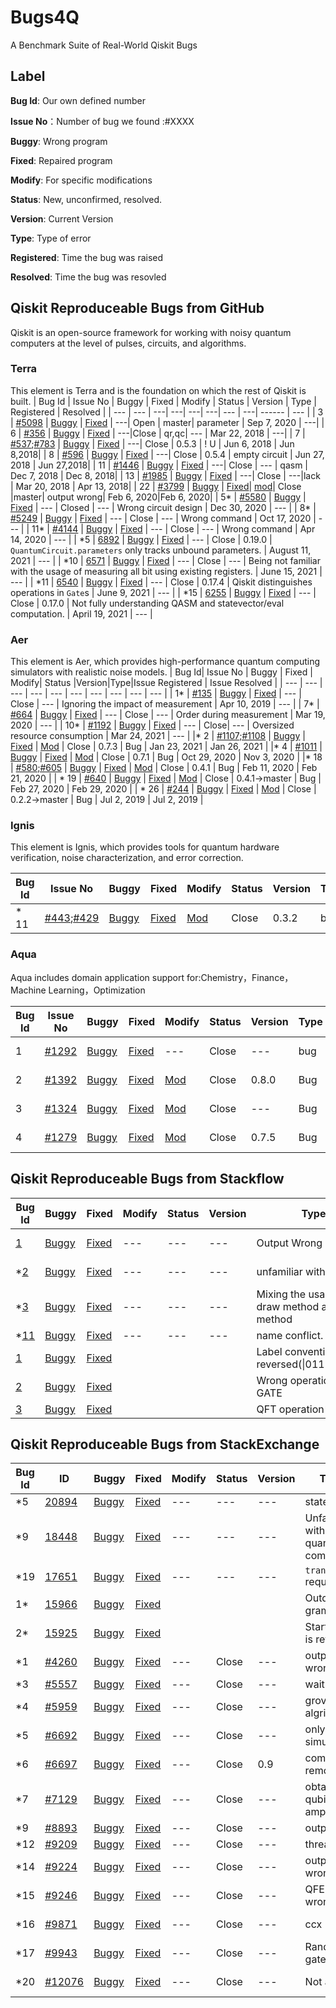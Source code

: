 # Bugs4Q
A Benchmark Suite of Real-World Qiskit Bugs
## Label
**Bug Id**: Our own defined number  

**Issue No**：Number of bug we found :#XXXX  

**Buggy**: Wrong program

**Fixed**: Repaired program

**Modify**: For specific modifications

**Status**: New, unconfirmed, resolved.   

**Version**: Current Version

**Type**: Type of error

**Registered**: Time the bug was raised  

**Resolved**: Time the bug was resovled 
 
## Qiskit Reproduceable Bugs from GitHub
Qiskit is an open-source framework for working with noisy quantum computers at the level of pulses, circuits, and algorithms.

### Terra
This element is Terra and is the foundation on which the rest of Qiskit is built.
| Bug Id | Issue No | Buggy | Fixed | Modify | Status | Version | Type | Registered | Resolved |
| --- | --- | ---| ---| ---| ---| --- | ---| ------ | --- |
| 3 | [#5098](https://github.com/Qiskit/qiskit-terra/issues/5098) | [Buggy](./Terra-0-4000/3/buggy.py) | [Fixed](./Terra-0-4000/3/Fixed.py) | ---| Open | master| parameter | Sep 7, 2020 | ---|
| 6 | [#356](https://github.com/Qiskit/qiskit-terra/issues/356) | [Buggy](./Terra-0-4000/6/buggy.py) | [Fixed](./Terra-0-4000/6/Fixed.py) | ---|Close | qr,qc| --- | Mar 22, 2018 | ---|
| 7 | [#537](https://github.com/Qiskit/qiskit-terra/issues/537);[#783](https://github.com/Qiskit/qiskit-terra/issues/783) | [Buggy](./Terra-0-4000/7/buggy.py) | [Fixed](./Terra-0-4000/7/Fix.py) | ---| Close | 0.5.3 | ! U | Jun 6, 2018 | Jun 8,2018|
| 8 | [#596](https://github.com/Qiskit/qiskit-terra/issues/596) | [Buggy](./Terra-0-4000/8/buggy.py) | [Fixed](./Terra-0-4000/8/fixed.py) | ---| Close | 0.5.4 | empty circuit | Jun 27, 2018 | Jun 27,2018|
| 11 | [#1446](https://github.com/Qiskit/qiskit-terra/issues/1446) | [Buggy](./Terra-0-4000/11/buggy.py) | [Fixed](./Terra-0-4000/11/fix.py) | ---| Close | --- | qasm | Dec 7, 2018 | Dec 8, 2018|
| 13 | [#1985](https://github.com/Qiskit/qiskit-terra/issues/1985) | [Buggy](./Terra-0-4000/13/buggy.py) | [Fixed](./Terra-0-4000/12/fix.py) | ---| Close | ---|lack   | Mar 20, 2018 | Apr 13, 2018|
| 22 | [#3799](https://github.com/Qiskit/qiskit-terra/issues/3799) | [Buggy](./Terra-0-4000/22/buggy.py) | [Fixed](./Terra-0-4000/22/fix.py)| [mod](./Terra-0-4000/22/mod.py)| Close |master| output wrong| Feb 6, 2020|Feb 6, 2020|
| 5* | [#5580](https://github.com/Qiskit/qiskit-terra/issues/5580) | [Buggy](./Terra-4001-6000/Bug_5/buggy.py) |  [Fixed](./Terra-4001-6000/Bug_5/fixed.py)  | --- | Closed | --- | Wrong circuit design | Dec 30, 2020 | --- |
| 8* | [#5249](https://github.com/Qiskit/qiskit-terra/issues/5249) | [Buggy](./Terra-4001-6000/Bug_8/buggy.py) |  [Fixed](./Terra-4001-6000/Bug_8/fixed.py)  | --- | Close | --- | Wrong command | Oct 17, 2020 | --- |
| 11* | [#4144](https://github.com/Qiskit/qiskit-terra/issues/4144) | [Buggy](./Terra-4001-6000/Bug_11/buggy.py) |  [Fixed](./Terra-4001-6000/Bug_11/fixed.py)  | --- | Close | --- | Wrong command | Apr 14, 2020 | --- |
| *5 | [6892](https://github.com/Qiskit/qiskit-terra/issues/6892) | [Buggy](./Terra-6000-7100/6892_Bug/bug_version.py) | [Fixed](./Terra-6000-7100/6892_fixed/fixed_version.py) | --- | Close | 0.19.0 | `QuantumCircuit.parameters` only tracks unbound parameters. | August 11, 2021 | --- |
| *10 | [6571](https://github.com/Qiskit/qiskit-terra/issues/6571) | [Buggy](./Terra-6000-7100/6571_Bug/bug_version.py) | [Fixed](./Terra-6000-7100/6571_fixed/fixed_version.py) | --- | Close | --- | Being not familiar with the usage of measuring all bit using existing registers. | June 15, 2021 | --- |
| *11 | [6540](https://github.com/Qiskit/qiskit-terra/issues/6540) | [Buggy](./Terra-6000-7100/6540_Bug/bug_version.py) | [Fixed](./Terra-6000-7100/6540_fixed/fixed_version.py) | --- | Close | 0.17.4 | Qiskit distinguishes operations in `Gate`s | June 9, 2021 | --- |
| *15 | [6255](https://github.com/Qiskit/qiskit-terra/issues/6255) | [Buggy](./Terra-6000-7100/6255_Bug/bug_version.py) | [Fixed](./Terra-6000-7100/6255_fixed/fixed_version.py) | --- | Close | 0.17.0 | Not fully understanding QASM and statevector/eval computation. | April 19, 2021     | --- |

### Aer
This element is Aer, which provides high-performance quantum computing simulators with realistic noise models.
| Bug Id| Issue No | Buggy | Fixed | Modify| Status |Version|Type|Issue Registered | Issue Resolved |
| --- | --- | --- | --- | --- | --- | --- | --- | --- | --- | 
| 1* | [#135](https://github.com/Qiskit/qiskit-aer/issues/135) | [Buggy](./Aer/bug_1/buggy.py) | [Fixed](./Aer/bug_1/fixed.py) | --- | Close | --- | Ignoring the impact of measurement | Apr 10, 2019 | --- |
| 7* | [#664](https://github.com/Qiskit/qiskit-aer/issues/664) | [Buggy](./Aer/bug_7/buggy.py) | [Fixed](./Aer/bug_7/fixed.py) | --- | Close | --- | Order during measurement | Mar 19, 2020 | --- |
| 10* | [#1192](https://github.com/Qiskit/qiskit-aer/issues/1192) | [Buggy](./Aer/bug_10/buggy.py) | [Fixed](./Aer/bug_10/fixed.py) | --- | Close| --- | Oversized resource consumption | Mar 24, 2021 | --- |
|* 2 | [#1107;#1108](https://github.com/Qiskit/qiskit-aer/issues/1107) | [Buggy](./Aer/Bug_2) | [Fixed](./Aer/Fix_2) | [Mod](https://github.com/Qiskit/qiskit-aer/pull/1108/files) | Close | 0.7.3 | Bug |  Jan 23, 2021 | Jan 26, 2021 |
|* 4 | [#1011](https://github.com/Qiskit/qiskit-aer/pull/1011) | [Buggy](./Aer/Bug_4) | [Fixed](./Aer/Fix_4) | [Mod](https://github.com/Qiskit/qiskit-aer/pull/1011/files) | Close | 0.7.1 | Bug | Oct 29, 2020 | Nov 3, 2020 |
|* 18 | [#580;#605](https://github.com/Qiskit/qiskit-aer/issues/580) | [Buggy](./Aer/Bug_18) | [Fixed](./Aer/Fix_18) | [Mod](https://github.com/Qiskit/qiskit-aer/pull/605/files) | Close | 0.4.1 | Bug |  Feb 11, 2020 | Feb 21, 2020 |
| * 19 | [#640](https://github.com/Qiskit/qiskit-aer/pull/640) | [Buggy](./Aer/Bug_19) | [Fixed](./Aer/Fix_19) | [Mod](https://github.com/Qiskit/qiskit-aer/pull/640/files) | Close | 0.4.1→master | Bug |  Feb 27, 2020 | Feb 29, 2020 |
| * 26 | [#244](https://github.com/Qiskit/qiskit-aer/issues/244) | [Buggy](./Aer/Bug_26) | [Fixed](./Aer/Fix_26) | [Mod](https://github.com/Qiskit/qiskit-aer/pull/259/files) | Close | 0.2.2→master | Bug |  Jul 2, 2019 | Jul 2, 2019 |

### Ignis
This element is Ignis, which provides tools for quantum hardware verification, noise characterization, and error correction.

| Bug Id | Issue No                                                     | Buggy                   | Fixed                     | Modify                                                       | Status      | Version            | Type            | Test                                                      | Issue Registered | Issue Resolved |
| ------ | ------------------------------------------------------------ | ----------------------- | ------------------------- | ------------------------------------------------------------ | ----------- | ------------------ | --------------- | --------------------------------------------------------- | ---------------- | -------------- |
|* 11     | [#443](https://github.com/Qiskit/qiskit-ignis/issues/443);[#429](https://github.com/Qiskit/qiskit-ignis/issues/429) | [Buggy](./Ignis/Bug_11) | [Fixed](./Ignis/Fixed_11) | [Mod](https://github.com/Qiskit/qiskit-ignis/pull/435/files) | Close   | 0.3.2              | bug             | [Test](https://github.com/Qiskit/qiskit-ignis/issues/429) | 25 Jun 2020      | 25 Jun 2020    |

### Aqua
 Aqua includes domain application support for:Chemistry，Finance，Machine Learning，Optimization

| Bug Id| Issue No | Buggy | Fixed | Modify| Status |Version|Type|Test|Issue Registered | Issue Resolved |
| --- | --- | --- | --- | --- | --- | --- | --- | --- | --- | --- |
| 1 | [#1292](https://github.com/Qiskit/qiskit-aqua/issues/1292) | [Buggy](./Terra-0-4000/1/buggy.py) | [Fixed](./Terra-0-4000/1/Fixed.py) | --- | Close| --- | bug|--- | Sep 30, 2020 | Oct 1, 2020|
| 2| [#1392](https://github.com/Qiskit/qiskit-aqua/issues/1392)|[Buggy](./Aqua/Bug_4/admm_optimizer.py) | [Fixed](./Aqua/Fix_4/admm_optimizer.py) | [Mod](https://github.com/Qiskit/qiskit-aqua/pull/1393/files)|Close|0.8.0|Bug|[Test](./Aqua/Test_4/test4.py)|  Oct 27, 2020| Oct 28, 2020|
|3|[#1324](https://github.com/Qiskit/qiskit-aqua/issues/1324)|[Buggy](./Aqua/Bug_7/vector_state_fn.py) | [Fixed](./Aqua/Fix_7/vector_state_fn.py) | [Mod](https://github.com/Qiskit/qiskit-aqua/commit/750d6c225320fdac07ba14f5dff71031f441e4b8)|Close|---|Bug|[Test](./Aqua/Test_7/Test7.py)| Oct 9 , 2020| Oct 14, 2020|
|4|[#1279](https://github.com/Qiskit/qiskit-aqua/issues/1279)|[Buggy](./Aqua/Bug_8%2C9/grover_optimizer.py) | [Fixed](./Aqua/Fix_8,9/grover_optimizer.py) | [Mod](https://github.com/Qiskit/qiskit-optimization/commit/21969d728e4f47d870916ca2bdb0d3bb152cb373)|Close|0.7.5|Bug|[Test](./Aqua/Test_8/Test8.py)|Sep 29 ,2020| Oct 10, 2020|

## Qiskit Reproduceable Bugs from Stackflow

| Bug Id | Buggy | Fixed | Modify| Status |Version|Type| Registered | Resolved |
| --- | --- | --- | --- | --- | --- | --- | --- | --- |
| [1](https://stackoverflow.com/questions/60918011/implement-quantum-teleportation-in-qiskit) |  [Buggy](./Stackflow-1-5/1/buggy.py) | [Fixed](/Stackflow-1-5/1/Fixed.py) | --- | --- | --- | Output Wrong | Mar 19, 2020| --- |
| *[2](https://stackoverflow.com/questions/69598995/qiskits-draw-only-shows-the-circuits-name-and-not-the-architecture) | [Buggy](./stackoverflow-1-5/Bug_2)  | [Fixed](./stackoverflow-1-5/Fixed_2)  | ---    | ---    | ---     | unfamiliar with API                                          | Oct 17, 2021 | ---      |
| *[3](https://stackoverflow.com/questions/69245836/getting-figure-x-when-drawing-quantum-circuit-with-qiskit-mpl-output-mo) | [Buggy](./stackoverflow-1-5/Bug_3)  | [Fixed](./stackoverflow-1-5/Fixed_3)  | ---    | ---    | ---     | Mixing the usage of draw method and print method             | ---          | ---      |
| *[11](https://stackoverflow.com/questions/64707625/visualizing-circuits-in-qiskit-with-matplotlib) | [Buggy](./stackoverflow-1-5/Bug_11) | [Fixed](./stackoverflow-1-5/Fixed_11) | ---    | ---    | ---     | name conflict.                                               | ---          | ---      |
| [1](https://stackoverflow.com/questions/63283443/my-qiskit-codes-output-differ-from-the-lecturer-ryan-o-donnell)| [Buggy](./stackoverflow-6-10/bug_1/buggy.py) | [Fixed](./stackoverflow-6-10/bug_1/fixed.py) | | | | Label convention is reversed(\|011>&\|110>)  | | |
| [2](https://stackoverflow.com/questions/62661255/2-entangle-qubit-gives-all-states-with-25)| [Buggy](./stackoverflow-6-10/bug_2/buggy.py) | [Fixed](./stackoverflow-6-10/bug_2/fixed.py) | | | | Wrong operation with GATE  |  | |
| [3](https://stackoverflow.com/questions/63342432/python-quantum-fourier-transform)| [Buggy](./stackoverflow-6-10/bug_3/buggy.py) | [Fixed](./stackoverflow-6-10/bug_3/fixed.py) | | | | QFT operation*  | | |

## Qiskit Reproduceable Bugs from StackExchange
| Bug Id                                                       | ID | Buggy | Fixed | Modify | Status | Version | Type                                                         | Registered   | Resolved |
| ------------------------------------------------------------ | -- | ----- | ----- | ------ | ------ | ------- | ------------------------------------------------------------ | ------------ | -------- |
| *5|[20894](https://quantumcomputing.stackexchange.com/questions/20894/saving-statevector-on-more-than-one-location-in-a-quantum-circuit-in-qiskit) | [Buggy](./StackExchange-page-1-25/Bug_5)  | [Fixed](./StackExchange-page-1-25/Fixed_5)  | ---    | ---    | ---                   | statevector                                  | ---        | ---      |
| *9|[18448](https://quantumcomputing.stackexchange.com/questions/18448/how-to-perform-a-plot-histogram-for-a-circuit) | [Buggy](./StackExchange-page-1-25/Bug_9)  | [Fixed](./StackExchange-page-1-25/Fixed_9)  | ---    | ---    | ---                   | Unfamiliar with quantum computing            | ---        | ---      |
| *19|[17651](https://quantumcomputing.stackexchange.com/questions/17651/setting-initial-state-in-qiskit-unitary-simulator) | [Buggy](./StackExchange-page-1-25/Bug_19) | [Fixed](./StackExchange-page-1-25/Fixed_19) | ---    | ---    | ---                   | `transpile` required                         | ---        | ---      |
| 1* | [15966](https://quantumcomputing.stackexchange.com/questions/15966/was-the-quantum-circuit-attribute-iden-renamed) | [Buggy](./StackExchange/bug_1/buggy.py) | [Fixed](./StackExchange/bug_1/fixed.py) | | | | Outdated grammar | | |
| 2* | [15925](https://quantumcomputing.stackexchange.com/questions/15925/q-sphere-representation-of-bell-states) | [Buggy](./StackExchange/bug_2/buggy.py) | [Fixed](./StackExchange/bug_2/fixed.py) | | | | Start state is reversed | | |
|*1 | [#4260](https://quantumcomputing.stackexchange.com/questions/4260/how-to-create-a-condition-on-only-one-classical-bit-when-we-have-a-total-of-2-cl) | [Buggy](./StackExchange/1/buggy.py) | [Fixed](./StackExchange/1/fix.py) | --- | Close| --- | output wrong | --- | ---|
| *3 | [#5557](https://quantumcomputing.stackexchange.com/questions/5557/wait-gate-throws-an-error-notimplementederror-no-decomposition-rules-defin) | [Buggy](./StackExchange/3/buggy.py) | [Fixed](StackExchange/3/fix.py) | --- | Close| --- | wait() | --- | ---|
| *4 | [#5959](https://quantumcomputing.stackexchange.com/questions/5959/grovers-algorithm-returns-skewed-probability-distribution) | [Buggy](./StackExchange/4/buggy.py) | [Fixed](StackExchange/4/fix.py) | --- | Close| --- | grover algrithm| --- | ---|
| *5 | [#6692](https://quantumcomputing.stackexchange.com/questions/6692/how-do-i-get-out-2-measurements-from-the-same-execution-on-qiskit) | [Buggy](./StackExchange/5/buggy.py) | [Fixed](StackExchange/5/fix.py) | --- | Close| --- | only for simulator| --- | ---|
| *6 | [#6697](https://quantumcomputing.stackexchange.com/questions/6697/creating-and-running-parallel-circuits-in-qiskit) | [Buggy](./StackExchange/6/buggy.py) | [Fixed](StackExchange/6/fix.py) | --- | Close| 0.9 | compiler() removerd | --- | ---|
| *7 | [#7129](https://quantumcomputing.stackexchange.com/questions/7129/how-to-obtain-qubits-amplitude-in-qiskit) | [Buggy](./StackExchange/7/buggy.py) | [Fixed](StackExchange/7/fix.py) | --- | Close| --- |obtain qubit's amplitude  | --- | ---|
| *9 | [#8893](https://quantumcomputing.stackexchange.com/questions/8893/why-is-the-order-reversed-on-measurement) | [Buggy](./StackExchange/9/buggy.py) | [Fixed](StackExchange/9/fix.py) | --- | Close| --- |output   | --- | ---|
| *12 | [#9209](https://quantumcomputing.stackexchange.com/questions/9209/how-to-use-parallel-executions-of-circuits) | [Buggy](./StackExchange/12/buggy.py) | [Fixed](StackExchange/12/fix.py) | --- | Close| --- |threads   | --- | ---|
| *14 | [#9224](https://quantumcomputing.stackexchange.com/questions/9224/how-to-plot-histogram-or-bloch-sphere-for-multiple-circuits) | [Buggy](./StackExchange/14/buggy.py) | [Fixed](StackExchange/14/fix.py) | --- | Close| --- |output wrong   | --- | ---|
| *15 | [#9246](https://quantumcomputing.stackexchange.com/questions/9246/quantum-phase-estimation-implementation) | [Buggy](./StackExchange/15/buggy.py) | [Fixed](StackExchange/15/fix.py) | --- | Close| --- |QFE output wrong  | --- | ---|
| *16 | [#9871](https://quantumcomputing.stackexchange.com/questions/9871/achieve-a-control-gate-with-2-hadamard-coins) | [Buggy](./StackExchange/16/buggy.py) | [Fixed](StackExchange/16/fix.py) | --- | Close| --- | ccx | Feb 16, 2020| ---|
| *17 | [#9943](https://quantumcomputing.stackexchange.com/questions/9943/how-to-make-circuit-for-randomly-selected-gate) | [Buggy](./StackExchange/17/buggy.py) | [Fixed](StackExchange/17/fix.py) | --- | Close| --- | Random gates | Feb 22, 2020| ---|
| *20 | [#12076](https://quantumcomputing.stackexchange.com/questions/12076/real-device-error-mitigation-with-qiskit) | [Buggy](./StackExchange/20/buggy.py) | [Fixed](StackExchange/20/fix.py) | --- | Close| --- | Not a DAG| may 19, 2020| ---|


